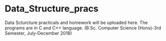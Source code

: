 # Data_Structure_pracs

Data Scturcture practicals and homework will be uploaded here.
The programs are in C and C++ language.
 (B.Sc. Computer Science (Hons)-3rd Semester, July-December 2018)
